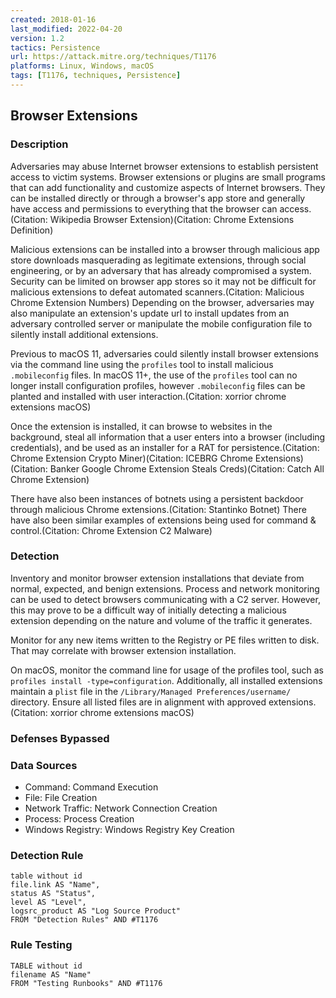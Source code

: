 ```yaml
---
created: 2018-01-16
last_modified: 2022-04-20
version: 1.2
tactics: Persistence
url: https://attack.mitre.org/techniques/T1176
platforms: Linux, Windows, macOS
tags: [T1176, techniques, Persistence]
---
```


## Browser Extensions

### Description

Adversaries may abuse Internet browser extensions to establish persistent access to victim systems. Browser extensions or plugins are small programs that can add functionality and customize aspects of Internet browsers. They can be installed directly or through a browser's app store and generally have access and permissions to everything that the browser can access.(Citation: Wikipedia Browser Extension)(Citation: Chrome Extensions Definition)

Malicious extensions can be installed into a browser through malicious app store downloads masquerading as legitimate extensions, through social engineering, or by an adversary that has already compromised a system. Security can be limited on browser app stores so it may not be difficult for malicious extensions to defeat automated scanners.(Citation: Malicious Chrome Extension Numbers) Depending on the browser, adversaries may also manipulate an extension's update url to install updates from an adversary controlled server or manipulate the mobile configuration file to silently install additional extensions.

Previous to macOS 11, adversaries could silently install browser extensions via the command line using the <code>profiles</code> tool to install malicious <code>.mobileconfig</code> files. In macOS 11+, the use of the <code>profiles</code> tool can no longer install configuration profiles, however <code>.mobileconfig</code> files can be planted and installed with user interaction.(Citation: xorrior chrome extensions macOS)

Once the extension is installed, it can browse to websites in the background, steal all information that a user enters into a browser (including credentials), and be used as an installer for a RAT for persistence.(Citation: Chrome Extension Crypto Miner)(Citation: ICEBRG Chrome Extensions)(Citation: Banker Google Chrome Extension Steals Creds)(Citation: Catch All Chrome Extension)

There have also been instances of botnets using a persistent backdoor through malicious Chrome extensions.(Citation: Stantinko Botnet) There have also been similar examples of extensions being used for command & control.(Citation: Chrome Extension C2 Malware)

### Detection

Inventory and monitor browser extension installations that deviate from normal, expected, and benign extensions. Process and network monitoring can be used to detect browsers communicating with a C2 server. However, this may prove to be a difficult way of initially detecting a malicious extension depending on the nature and volume of the traffic it generates.

Monitor for any new items written to the Registry or PE files written to disk. That may correlate with browser extension installation.

On macOS, monitor the command line for usage of the profiles tool, such as <code>profiles install -type=configuration</code>. Additionally, all installed extensions maintain a <code>plist</code> file in the <code>/Library/Managed Preferences/username/</code> directory. Ensure all listed files are in alignment with approved extensions.(Citation: xorrior chrome extensions macOS)

### Defenses Bypassed



### Data Sources

  - Command: Command Execution
  -  File: File Creation
  -  Network Traffic: Network Connection Creation
  -  Process: Process Creation
  -  Windows Registry: Windows Registry Key Creation
### Detection Rule

```dataview
table without id
file.link AS "Name",
status AS "Status",
level AS "Level",
logsrc_product AS "Log Source Product"
FROM "Detection Rules" AND #T1176
```

### Rule Testing

```dataview
TABLE without id
filename AS "Name"
FROM "Testing Runbooks" AND #T1176
```
